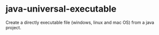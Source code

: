 # java-universal-executable
Create a directly executable file (windows, linux and mac OS) from a java project.

